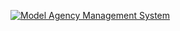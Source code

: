 
[![Model Agency Management System](https://i9.ytimg.com/vi_webp/q4WnsSFs9OM/mq3.webp?sqp=CMDzybEG&rs=AOn4CLBHRkWokjQmhGGb-t8FOibyp3jSgw&retry=1)](https://youtu.be/q4WnsSFs9OM)
